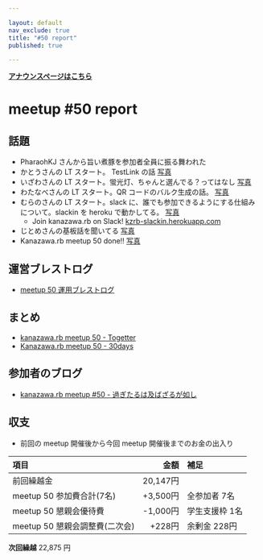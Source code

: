 ```yaml
---

layout: default
nav_exclude: true
title: "#50 report"
published: true

---
```


<div style="text-align: left;"><a href="/50/"><strong>アナウンスページはこちら</strong></a></div>

# meetup #50 report

## 話題

* PharaohKJ さんから旨い煮豚を参加者全員に振る舞われた
* かとうさんの LT スタート。 TestLink の話 [写真](https://www.instagram.com/p/BLkjWvgB6TT/)
* いざわさんの LT スタート。蛍光灯、ちゃんと選んでる？ってはなし [写真](https://www.instagram.com/p/BLkm-0DBC8N/)
* わたなべさんの LT スタート。QR コードのバルク生成の話。 [写真](https://www.instagram.com/p/BLkoAmUBaro/)
* むらのさんの LT スタート。slack に、誰でも参加できるようにする仕組みについて。slackin を heroku で動かしてる。 [写真](https://www.instagram.com/p/BLkqbOLhVj-/)
  + Join kanazawa.rb on Slack! [kzrb-slackin.herokuapp.com](https://join.slack.com/t/kzrb/shared_invite/zt-1f4tcvoud-w5whpsFrRpFyFHisVpyMCA)
* じとめさんの基板話を聞いてる [写真](https://www.instagram.com/p/BLkuvv2hNr_/)
* Kanazawa.rb meetup 50 done!! [写真](https://www.instagram.com/p/BLk3_JvBwXr/)

## 運営ブレストログ

* [meetup 50 運用ブレストログ](https://github.com/kanazawarb/meetup/wiki/meetup-50-%E9%81%8B%E7%94%A8%E3%83%96%E3%83%AC%E3%82%B9%E3%83%88%E3%83%AD%E3%82%B0)

## まとめ

* [kanazawa.rb meetup 50 - Togetter](http://togetter.com/li/1037503)
* [Kanazawa.rb meetup 50 - 30days](http://30d.jp/kzrb/40)

## 参加者のブログ

* [kanazawa.rb meetup #50 - 過ぎたるは及ばざるが如し](http://cotton-desu.hatenablog.com/entry/2016/10/17/231854)


## 収支

* 前回の meetup 開催後から今回 meetup 開催後までのお金の出入り

|項目                           |金額         |補足                                               |
|:------------------------------|------------:|:--------------------------------------------------|
| 前回繰越金                    |    20,147円 |                                                   |
| meetup 50 参加費合計(7名)    |   +3,500円 | 全参加者 7名                  |
| meetup 50 懇親会優待費        |    -1,000円 | 学生支援枠 1名                                      |
| meetup 50 懇親会調整費(二次会)|      +228円 | 余剰金 228円                                      |

**次回繰越**  22,875 円


